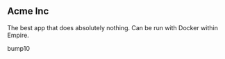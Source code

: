 ## Acme Inc

The best app that does absolutely nothing. Can be run with Docker within Empire.

bump10
